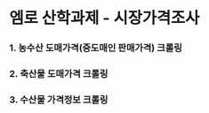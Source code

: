 # 엠로 산학과제 - 시장가격조사

### **1. 농수산 도매가격**(**중도매인 판매가격**) 크롤링

### **2. 축산물 도매가격** 크롤링

### **3. 수산물 가격정보** 크롤링

